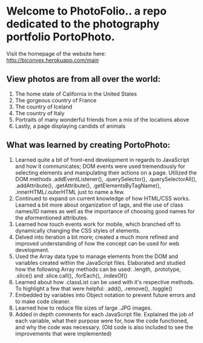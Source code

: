 # Welcome to PhotoFolio.. a repo dedicated to the photography portfolio PortoPhoto.

Visit the homepage of the website here:
http://biconvex.herokuapp.com/main

## View photos are from all over the world:

1. The home state of California in the United States 
2. The gorgeous country of France
3. The country of Iceland 
4. The country of Italy 
5. Portraits of many wonderful friends from a mix of the locations above
6. Lastly, a page displaying candids of animals

## What was learned by creating PortoPhoto:

1. Learned quite a bit of front-end development in regards to JavaScript and how it communicates; DOM events were used tremendously for selecting elements and manipulating their actions on a page. Utilized the DOM methods .addEventListener(), .querySelector(), .querySelectorAll(), .addAttribute(), .getAttribute(), .getElementsByTagName(), .innerHTML/.outerHTML just to name a few. 
2. Continued to expand on current knowledge of how HTML/CSS works. Learned a bit more about organization of tags, and the use of class names/ID names as well as the importance of choosing good names for the aformentioned attributes. 
3. Learned how touch events work for mobile, which branched off to dynamically changing the CSS styles of elements.
4. Delved into iteration a bit more; created a much more refined and improved understanding of how the concept can be used for web development.
5. Used the Array data type to manage elements from the DOM and variables created within the JavaScript files. Elaborated and studied how the following Array methods can be used: .length, .prototype, .slice() and .slice.call(), .forEach(), .indexOf()
6. Learned about how .classList can be used with it's respective methods. To highlight a few that were helpful: .add(), .remove(), .toggle()
7. Embedded by variables into Object notation to prevent future errors and to make code cleaner.
8. Learned how to reduce file sizes of large .JPG images.
9. Added in depth comments for each JavaScript file. Explained the job of each variable, what their purpose were for, how the code functioned, and why the code was necessary. (Old code is also included to see the improvements that were implemented) 
